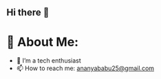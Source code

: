 ## Hi there 👋

# 💫 About Me:
 - 🌱 I’m a tech enthusiast
 - 📫 How to reach me: ananyababu25@gmail.com



